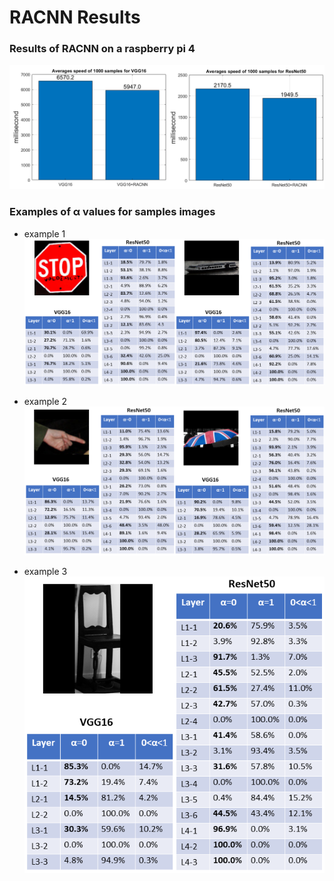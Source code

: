 ﻿# RACNN Results

### Results of RACNN on a raspberry pi 4

![RACNN](images/rasp4_racnn.png)

### Examples of α values for samples images 

* example 1
![example 1](images/layers_alpha_1.png)

* example 2
![example 1](images/layers_alpha_2.png)

* example 3
![example 1](images/layers_alpha_3.png)

